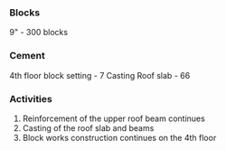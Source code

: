 ###  Blocks 
9" - 300 blocks


### Cement 
4th floor block setting - 7
Casting Roof slab - 66

### Activities 
1. Reinforcement of the upper roof beam continues
2. Casting of the roof slab and beams 
3. Block works construction continues on the 4th floor
